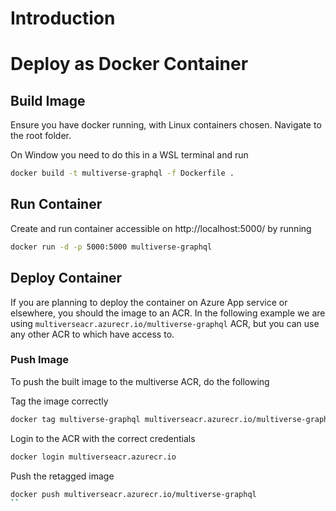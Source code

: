 # Introduction


# Deploy as Docker Container

## Build Image

Ensure you have docker running, with Linux containers chosen.
Navigate to the root folder.

On Window you need to do this in a WSL terminal and run

```bash
docker build -t multiverse-graphql -f Dockerfile .
```


## Run Container

Create and run container accessible on http://localhost:5000/ by running

```bash
docker run -d -p 5000:5000 multiverse-graphql
```

## Deploy Container

If you are planning to deploy the container on Azure App service or elsewhere, you should the image to an ACR.
In the following example we are using `multiverseacr.azurecr.io/multiverse-graphql` ACR, but you can use any other ACR to which have access to.

### Push Image

To push the built image to the multiverse ACR, do the following


Tag the image correctly

```bash
docker tag multiverse-graphql multiverseacr.azurecr.io/multiverse-graphql
```


Login to the ACR with the correct credentials
```bash
docker login multiverseacr.azurecr.io
````

Push the retagged image
```bash
docker push multiverseacr.azurecr.io/multiverse-graphql
``
